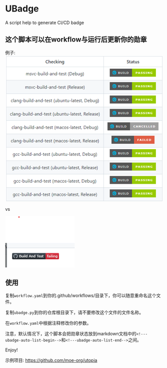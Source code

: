# UBadge
A script help to generate CI/CD badge

## 这个脚本可以在workflow与运行后更新你的勋章
例子:
![ubadge](/ubadge.png)

vs

![github](/origin.png)


## 使用
复制`workflow.yaml`到你的.github/workflows/目录下，你可以随意重命名这个文件。

复制`ubadge.py`到你的仓库根目录下，请不要修改这个文件的文件名称。

在`workflow.yaml`中根据注释修改你的参数。

注意，默认情况下，这个脚本会把勋章状态放到markdown文档中的`<!---ubadge-auto-list-begin-->`和`<!---ubadge-auto-list-end-->`之间。

Enjoy!

示例项目: https://github.com/moe-org/utopia
